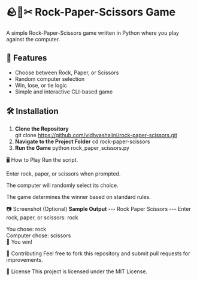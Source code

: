 # 🪨📄✂ Rock-Paper-Scissors Game

A simple Rock-Paper-Scissors game written in Python where you play against the computer.

## 🚀 Features
- Choose between Rock, Paper, or Scissors
- Random computer selection
- Win, lose, or tie logic
- Simple and interactive CLI-based game

## 🛠 Installation
1. **Clone the Repository**  
   git clone https://github.com/vidhyashalini/rock-paper-scissors.git
2. **Navigate to the Project Folder**
   cd rock-paper-scissors
3. **Run the Game**
   python rock_paper_scissors.py

🖥 How to Play
Run the script.

Enter rock, paper, or scissors when prompted.

The computer will randomly select its choice.

The game determines the winner based on standard rules.

📷 Screenshot (Optional)
**Sample Output**
--- Rock Paper Scissors ---
Enter rock, paper, or scissors: rock

You chose: rock  
Computer chose: scissors  
🎉 You win!


🤝 Contributing
Feel free to fork this repository and submit pull requests for improvements.

📜 License
This project is licensed under the MIT License.

